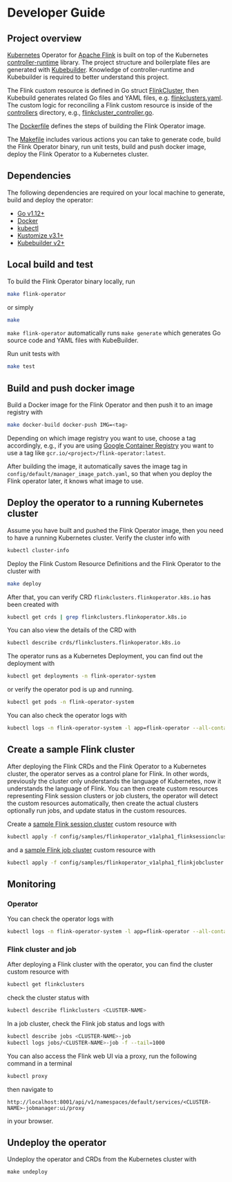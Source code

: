 # Developer Guide

## Project overview

[Kubernetes](https://kubernetes.io/) Operator for [Apache Flink](https://flink.apache.org) is built on top of the
Kubernetes [controller-runtime](https://github.com/kubernetes-sigs/controller-runtime) library. The project structure
and boilerplate files are generated with [Kubebuilder](https://github.com/kubernetes-sigs/kubebuilder). Knowledge of
controller-runtime and Kubebuilder is required to better understand this project.

The Flink custom resource is defined in Go struct [FlinkCluster](../api/v1alpha1/flinkcluster_types.go),
then Kubebuild generates related Go files and YAML files, e.g.
[flinkclusters.yaml](../config/crd/bases/flinkoperator.k8s.io_flinkclusters.yaml).
The custom logic for reconciling a Flink custom resource is inside of the [controllers](../controllers) directory, e.g.,
[flinkcluster_controller.go](../controllers/flinkcluster_controller.go).

The [Dockerfile](../Dockerfile) defines the steps of building the Flink Operator image.

The [Makefile](../Makefile) includes various actions you can take to generate code, build the Flink Operator binary, run
unit tests, build and push docker image, deploy the Flink Operator to a Kubernetes cluster.

## Dependencies

The following dependencies are required on your local machine to generate, build and deploy the operator:

* [Go v1.12+](https://golang.org/)
* [Docker](https://www.docker.com/)
* [kubectl](https://kubernetes.io/docs/tasks/tools/install-kubectl/)
* [Kustomize v3.1+](https://github.com/kubernetes-sigs/kustomize)
* [Kubebuilder v2+](https://github.com/kubernetes-sigs/kubebuilder)

## Local build and test

To build the Flink Operator binary locally, run

```bash
make flink-operator
```

or simply

```bash
make
```

```make flink-operator``` automatically runs ```make generate``` which generates Go source code and YAML files
with KubeBuilder.

Run unit tests with

```bash
make test
```

## Build and push docker image

Build a Docker image for the Flink Operator and then push it to an image
registry with

```bash
make docker-build docker-push IMG=<tag>
```

Depending on which image registry you want to use, choose a tag accordingly, e.g., if you are using
[Google Container Registry](https://cloud.google.com/container-registry/docs/) you want to use a tag like
`gcr.io/<project>/flink-operator:latest`.

After building the image, it automatically saves the image tag in `config/default/manager_image_patch.yaml`, so that
when you deploy the Flink operator later, it knows what image to use.

## Deploy the operator to a running Kubernetes cluster

Assume you have built and pushed the Flink Operator image, then you need to have a running Kubernetes cluster. Verify
the cluster info with

```bash
kubectl cluster-info
```

Deploy the Flink Custom Resource Definitions and the Flink Operator to the cluster with

```bash
make deploy
```

After that, you can verify CRD `flinkclusters.flinkoperator.k8s.io` has been created with

```bash
kubectl get crds | grep flinkclusters.flinkoperator.k8s.io
```

You can also view the details of the CRD with

```bash
kubectl describe crds/flinkclusters.flinkoperator.k8s.io
```

The operator runs as a Kubernetes Deployment, you can find out the deployment with

```bash
kubectl get deployments -n flink-operator-system
```

or verify the operator pod is up and running.

```bash
kubectl get pods -n flink-operator-system
```

You can also check the operator logs with

```bash
kubectl logs -n flink-operator-system -l app=flink-operator --all-containers
```

## Create a sample Flink cluster

After deploying the Flink CRDs and the Flink Operator to a Kubernetes cluster, the operator serves as a control plane
for Flink. In other words, previously the cluster only understands the language of Kubernetes, now it understands the
language of Flink. You can then create custom resources representing Flink session clusters or job clusters, the
operator will detect the custom resources automatically, then create the actual clusters optionally run jobs, and update
status in the custom resources.

Create a [sample Flink session cluster](../config/samples/flinkoperator_v1alpha1_flinksessioncluster.yaml) custom
resource with

```bash
kubectl apply -f config/samples/flinkoperator_v1alpha1_flinksessioncluster.yaml
```

and a [sample Flink job cluster](../config/samples/flinkoperator_v1alpha1_flinkjobcluster.yaml) custom resource with

```bash
kubectl apply -f config/samples/flinkoperator_v1alpha1_flinkjobcluster.yaml
```

## Monitoring

### Operator

You can check the operator logs with

```bash
kubectl logs -n flink-operator-system -l app=flink-operator --all-containers -f --tail=1000
```

### Flink cluster and job

After deploying a Flink cluster with the operator, you can find the cluster custom resource with

```bash
kubectl get flinkclusters
```

check the cluster status with

```bash
kubectl describe flinkclusters <CLUSTER-NAME>
```

In a job cluster, check the Flink job status and logs with

```bash
kubectl describe jobs <CLUSTER-NAME>-job
kubectl logs jobs/<CLUSTER-NAME>-job -f --tail=1000
```

You can also access the Flink web UI via a proxy, run the following command in a terminal

```bash
kubectl proxy
```

then navigate to

```
http://localhost:8001/api/v1/namespaces/default/services/<CLUSTER-NAME>-jobmanager:ui/proxy
```

in your browser.

## Undeploy the operator

Undeploy the operator and CRDs from the Kubernetes cluster with

```
make undeploy
```
